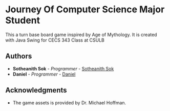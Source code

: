 # Journey Of Computer Science Major Student

This a turn base board game inspired by Age of Mythology. It is created with Java Swing for CECS 343 Class at CSULB


## Authors

* **Sotheanith Sok** - *Programmer* - [Sotheanith Sok](https://github.com/sotheanith)
* **Daniel** - *Programmer* - [Daniel](https://github.com/dafaqq)

## Acknowledgments

* The game assets is provided by Dr. Michael Hoffman.

